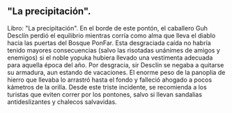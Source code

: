 ## "La precipitación".
Libro: "La precipitación".
En el borde de este pontón, el caballero Guh Desclín perdió el equilibrio mientras corría como alma que lleva el diablo hacia las puertas del Bosque PonFar. Esta desgraciada caída no habría tenido mayores consecuencias (salvo las risotadas unánimes de amigos y enemigos) si el noble yopuka hubiera llevado una vestimenta adecuada para aquella época del año. Por desgracia, sir Desclín se negaba a quitarse su armadura, aun estando de vacaciones. El enorme peso de la panoplia de hierro que llevaba lo arrastró hasta el fondo y falleció ahogado a pocos kámetros de la orilla.
Desde este triste incidente, se recomienda a los turistas que eviten correr por los pontones, salvo si llevan sandalias antideslizantes y chalecos salvavidas.